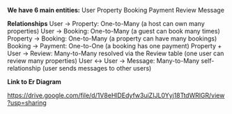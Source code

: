 **We have 6 main entities:**
User
Property
Booking
Payment
Review
Message

**Relationships**
User → Property: One-to-Many (a host can own many properties)
User → Booking: One-to-Many (a guest can book many times)
Property → Booking: One-to-Many (a property can have many bookings)
Booking → Payment: One-to-One (a booking has one payment)
Property + User → Review: Many-to-Many resolved via the Review table (one user can review many properties)
User ↔ User → Message: Many-to-Many self-relationship (user sends messages to other users)

**Link to Er Diagram**

https://drive.google.com/file/d/1V8eHlDEdyfw3uiZIJL0Yyj18TtdWRlGR/view?usp=sharing
